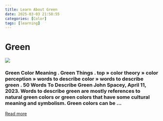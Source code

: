 ```yaml
---
title: Learn About Green
date: 2025-03-03 21:58:55
categories: [Color]
tags: [learning]
---
```


# Green
![](https://bemoreyouonline.com/wp-content/uploads/2020/06/Green-Colour-Names-Shades-of-Green.png)

### Green Color Meaning . Green Things . top » color theory » color perception » words to describe color » words to describe green . 50 Words To Describe Green John Spacey, April 11, 2023. Words to describe green are mostly references to natural green colors or green colors that have some cultural meaning and symbolism. Green colors can be ...
[Read more](https://simplicable.com/colors/words-to-describe-green)
    
